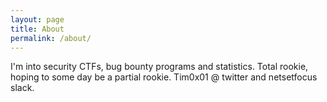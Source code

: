 ```yaml
---
layout: page
title: About
permalink: /about/
---
```


I'm into security CTFs, bug bounty programs and statistics. Total rookie, hoping to some day be a partial rookie. Tim0x01 @ twitter and netsetfocus slack.
